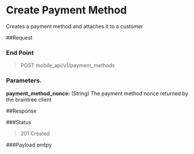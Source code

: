 # Create Payment Method
Creates a payment method and attaches it to a customer 

##Request
### End Point
  > POST mobile_api/v1/payment_methods

### Parameters.

**payment_method_nonce:** (String) The payment method nonce returned by the braintree client

##Response

###Status
  > 201 Created

###Payload
emtpy

